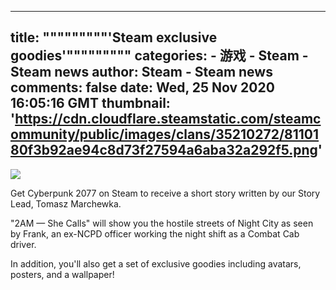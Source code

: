 
---
title: """""""""'Steam exclusive goodies'"""""""""
categories: 
    - 游戏
    - Steam - Steam news
author: Steam - Steam news
comments: false
date: Wed, 25 Nov 2020 16:05:16 GMT
thumbnail: 'https://cdn.cloudflare.steamstatic.com/steamcommunity/public/images/clans/35210272/8110180f3b92ae94c8d73f27594a6aba32a292f5.png'
---

<div>   
<img noopener noreferer style="max-width:100%;" src="https://cdn.cloudflare.steamstatic.com/steamcommunity/public/images/clans/35210272/8110180f3b92ae94c8d73f27594a6aba32a292f5.png" referrerpolicy="no-referrer">

Get Cyberpunk 2077 on Steam to receive a short story written by our Story Lead, Tomasz Marchewka.

"2AM — She Calls" will show you the hostile streets of Night City as seen by Frank, an ex-NCPD officer working the night shift as a Combat Cab driver.

In addition, you'll also get a set of exclusive goodies including avatars, posters, and a wallpaper!  
</div>
            
